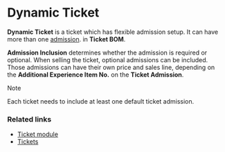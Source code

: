# Dynamic Ticket

**Dynamic Ticket** is a ticket which has flexible admission setup. It can have more than one [admission](./admission.md). in **Ticket BOM**.

**Admission Inclusion** determines whether the admission is required or optional. When selling the ticket, optional admissions can be included. Those admissions can have their own price and sales line, depending on the **Additional Experience Item No.** on the **Ticket Admission**.

> [!NOTE]
> Each ticket needs to include at least one default ticket admission.

### Related links
- [Ticket module](../intro.md)
- [Tickets](./ticket.md)
